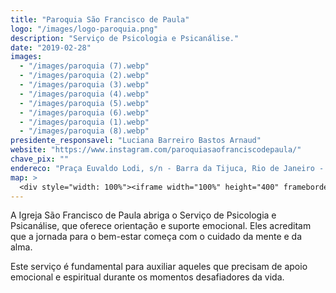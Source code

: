 ```yaml
---
title: "Paroquia São Francisco de Paula"
logo: "/images/logo-paroquia.png"
description: "Serviço de Psicologia e Psicanálise."
date: "2019-02-28"
images:
  - "/images/paroquia (7).webp"
  - "/images/paroquia (2).webp"
  - "/images/paroquia (3).webp"
  - "/images/paroquia (4).webp"
  - "/images/paroquia (5).webp"
  - "/images/paroquia (6).webp"
  - "/images/paroquia (1).webp"
  - "/images/paroquia (8).webp" 
presidente_responsavel: "Luciana Barreiro Bastos Arnaud"
website: "https://www.instagram.com/paroquiasaofranciscodepaula/"
chave_pix: ""
endereco: "Praça Euvaldo Lodi, s/n - Barra da Tijuca, Rio de Janeiro - RJ, 22640-010"
map: >
  <div style="width: 100%"><iframe width="100%" height="400" frameborder="0" scrolling="no" marginheight="0" marginwidth="0" src="https://maps.google.com/maps?width=100%25&amp;height=400&amp;hl=en&amp;q=Par%C3%B3quia%20S%C3%A3o%20Francisco%20de%20Paula%20Pra%C3%A7a%20Euvaldo%20Lodi,%20s/n%20-%20Barra%20da%20Tijuca,%20Rio%20de%20Janeiro%20-%20RJ,%2022640-010+(Paroquia%20S%C3%A3o%20Francisco%20de%20Paula)&amp;t=&amp;z=15&amp;ie=UTF8&amp;iwloc=B&amp;output=embed"><a href="https://www.maps.ie/population/">Find Population on Map</a></iframe></div>
---
```


A Igreja São Francisco de Paula abriga o Serviço de Psicologia e Psicanálise, que oferece orientação e suporte emocional. Eles acreditam que a jornada para o bem-estar começa com o cuidado da mente e da alma. 

Este serviço é fundamental para auxiliar aqueles que precisam de apoio emocional e espiritual durante os momentos desafiadores da vida.
